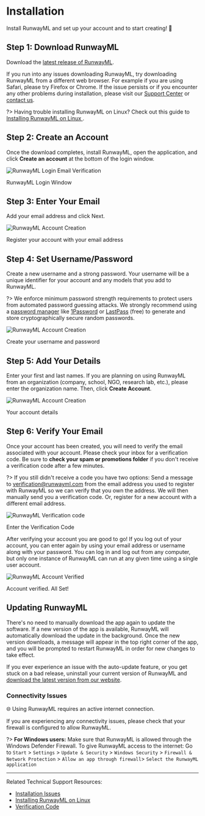 # Installation

Install RunwayML and set up your account and to start creating! 🚀



## Step 1: Download RunwayML

Download the [latest release of RunwayML](https://runwayml.com/download).

If you run into any issues downloading RunwayML, try downloading RunwayML from a different web browser. For example if you are using Safari, please try Firefox or Chrome. If the issue persists or if you encounter any other problems during installation, please visit our [Support Center](https://support.runwayml.com/) or [contact us](https://support.runwayml.com/runway-explained/runway-support).

?> Having trouble installing RunwayML on Linux? Check out this guide to [Installing RunwayML on Linux ](https://support.runwayml.com/en/articles/3116268-runway-on-linux).

## Step 2: Create an Account

Once the download completes, install RunwayML, open the application, and click **Create an account** at the bottom of the login window.

<div class="Img-Small">
  <img src="assets/images/installation/login_01.png" alt="RunwayML Login Email Verification" >
  <p>RunwayML Login Window</p>
</div>

## Step 3: Enter Your Email
Add your email address and click Next.

<div class="Img-Small">
  <img src="assets/images/installation/login_02.png" alt="RunwayML Account Creation" >
  <p>Register your account with your email address</p>
</div>

## Step 4: Set Username/Password
Create a new username and a strong password. Your username will be a unique identifier for your account and any models that you add to RunwayML.

?> We enforce minimum password strength requirements to protect users from automated password guessing attacks. We strongly recommend using a [password manager](https://en.wikipedia.org/wiki/Password_manager) like [1Password](https://1password.com/) or [LastPass](https://www.lastpass.com/) (free) to generate and store cryptographically secure random passwords.

<div class="Img-Small">
  <img src="assets/images/installation/login_03.png" alt="RunwayML Account Creation" >
  <p>Create your username and password</p>
</div>


## Step 5: Add Your Details
Enter your first and last names. If you are planning on using RunwayML from an organization (company, school, NGO, research lab, etc.), please enter the organization name. Then, click **Create Account**.

<div class="Img-Small">
  <img src="assets/images/installation/login_04.png" alt="RunwayML Account Creation" >
  <p>Your account details</p>
</div>

## Step 6: Verify Your Email
Once your account has been created, you will need to verify the email associated with your account. Please check your inbox for a verification code. Be sure to **check your spam or promotions folder** if you don't receive a verification code after a few minutes.

?> If you still didn't receive a code you have two options: Send a message to [verification@runwayml.com](mailto:verification@runwayml.com) from the email address you used to register with RunwayML so we can verify that you own the address. We will then manually send you a verification code.
Or, register for a new account with a different email address.

<div class="Img-Small">
  <img src="assets/images/installation/login_05.png" alt="RunwayML Verification code" >
  <p>Enter the Verification Code</p>
</div>

After verifying your account you are good to go! If you log out of your account, you can enter again by using your email address or username along with your password. You can log in and log out from any computer, but only one instance of RunwayML can run at any given time using a single user account.

<div class="Img-Small">
  <img src="assets/images/installation/login_06.png" alt="RunwayML Account Verified" >
  <p>Account verified. All Set!</p>
</div>

## Updating RunwayML
There's no need to manually download the app again to update the software. If a new version of the app is available, RunwayML will automatically download the update in the background. Once the new version downloads, a message will appear in the top right corner of the app, and you will be prompted to restart RunwayML in order for new changes to take effect.

If you ever experience an issue with the auto-update feature, or you get stuck on a bad release, uninstall your current version of RunwayML and [download the latest version from our website](http://runwayml.com/download).

### Connectivity Issues
🌐 Using RunwayML requires an active internet connection. 

If you are experiencing any connectivity issues, please check that your firewall is configured to allow RunwayML.

?> __For Windows users:__ Make sure that RunwayML is allowed through the Windows Defender Firewall. To give RunwayML access to the internet: Go to `Start` > `Settings` > `Update & Security` > `Windows Security` > `Firewall & Network Protection` > `Allow an app through firewall`> `Select the RunwayML application`

---
Related Technical Support Resources: 
* [Installation Issues](https://support.runwayml.com/en/articles/2991705-installation-issues)
* [Installing RunwayML on Linux](https://support.runwayml.com/en/articles/3116268-runway-on-linux)
* [Verification Code](https://support.runwayml.com/en/articles/3068997-verification-code)